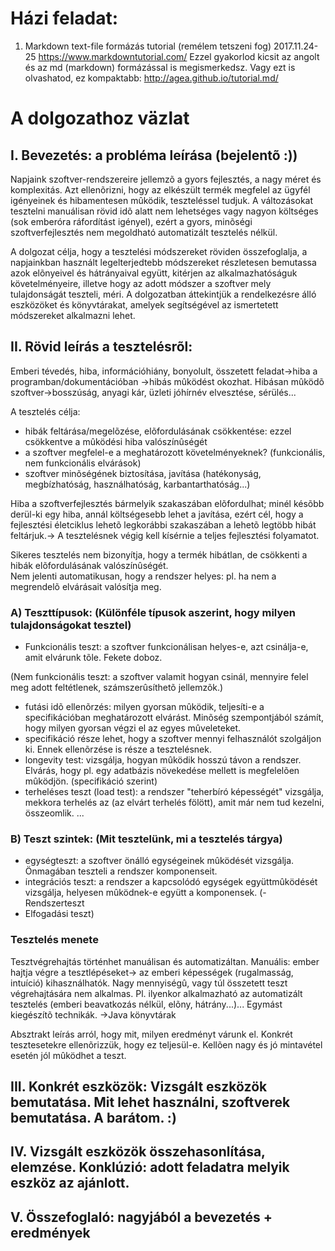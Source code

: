 # Házi feladat:
1. Markdown text-file formázás tutorial (remélem tetszeni fog)
2017.11.24-25
https://www.markdowntutorial.com/
Ezzel gyakorlod kicsit az angolt és az md (markdown) formázással is megismerkedsz.
Vagy ezt is olvashatod, ez kompaktabb:
http://agea.github.io/tutorial.md/

# A dolgozathoz väzlat

## I. Bevezetés: a probléma leírása (bejelentõ :))

Napjaink szoftver-rendszereire jellemzõ a gyors fejlesztés, a nagy méret és komplexitás. Azt ellenõrizni, 
hogy az elkészült termék megfelel az ügyfél igényeinek és hibamentesen mûködik, teszteléssel tudjuk. A 
változásokat tesztelni manuálisan rövid idõ alatt nem lehetséges vagy nagyon költséges (sok emberóra 
ráfordítást igényel), ezért a gyors, minõségi szoftverfejlesztés nem megoldható automatizált tesztelés nélkül.

A dolgozat célja, hogy a tesztelési módszereket röviden összefoglalja, a napjainkban használt legelterjedtebb 
módszereket részletesen bemutassa azok elõnyeivel és hátrányaival együtt, kitérjen az alkalmazhatóságuk 
követelményeire, illetve hogy az adott módszer a szoftver mely tulajdonságát teszteli, méri. A dolgozatban 
áttekintjük a rendelkezésre álló eszközöket és könyvtárakat, amelyek segítségével az ismertetett módszereket 
alkalmazni lehet.


## II. Rövid leírás a tesztelésrõl: 

Emberi tévedés, hiba, információhiány, bonyolult, összetett feladat->hiba a programban/dokumentációban ->hibás mûködést okozhat.
Hibásan mûködõ szoftver->bosszúság, anyagi kár, üzleti jóhírnév elvesztése, sérülés...

A tesztelés célja:
- hibák feltárása/megelõzése,  elõfordulásának csökkentése: ezzel csökkentve a mûködési hiba valószínûségét
- a szoftver megfelel-e a meghatározott követelményeknek? (funkcionális, nem funkcionális elvárások)
- szoftver minõségének biztosítása, javítása (hatékonyság, megbízhatóság, használhatóság, karbantarthatóság...)

Hiba a szoftverfejlesztés bármelyik szakaszában elõfordulhat; minél késõbb derül-ki egy hiba, annál költségesebb 
lehet a javítása, ezért cél, hogy a fejlesztési életciklus lehetõ legkorábbi szakaszában a lehetõ legtöbb 
hibát feltárjuk.->  A tesztelésnek végig kell kísérnie a teljes fejlesztési folyamatot. 

Sikeres tesztelés nem bizonyítja, hogy a termék hibátlan, de csökkenti a hibák elõfordulásának valószínûségét.  
Nem  jelenti automatikusan, hogy a rendszer helyes: pl. ha nem a megrendelõ elvárásait valósítja meg.

### A) Teszttípusok: (Különféle típusok aszerint, hogy  milyen tulajdonságokat tesztel)

- Funkcionális teszt: a szoftver funkcionálisan helyes-e, azt csinálja-e, amit elvárunk tõle. Fekete doboz.

(Nem funkcionális teszt: a szoftver valamit hogyan csinál, mennyire felel meg adott feltétlenek, számszerûsíthetõ jellemzõk.)

- futási idõ ellenõrzés: milyen gyorsan mûködik, teljesíti-e a specifikációban meghatározott elvárást. Minõség szempontjából számít, hogy milyen gyorsan végzi el az egyes mûveleteket.
- specifikáció része lehet, hogy a szoftver mennyi felhasználót szolgáljon ki. Ennek ellenõrzése is része a tesztelésnek.
- longevity test: vizsgálja, hogyan mûködik hosszú távon a rendszer. Elvárás, hogy pl. egy adatbázis növekedése mellett is megfelelõen mûködjön. (specifikáció szerint)	
- terheléses teszt (load test): a rendszer "teherbíró képességét" vizsgálja, mekkora terhelés az (az elvárt terhelés fölött), amit már nem tud kezelni, összeomlik.
...

### B) Teszt szintek: (Mit tesztelünk, mi a tesztelés tárgya)
- egységteszt: a szoftver önálló egységeinek mûködését vizsgálja. Önmagában teszteli a rendszer komponenseit.
- integrációs teszt: a rendszer a kapcsolódó egységek együttmûködését vizsgálja, helyesen mûködnek-e együtt a komponensek.
(- Rendszerteszt
- Elfogadási teszt)

### Tesztelés menete
Tesztvégrehajtás történhet manuálisan és automatizáltan.
Manuális: ember hajtja végre a tesztlépéseket-> az emberi képességek (rugalmasság, intuíció) kihasználhatók. Nagy mennyiségû, 
vagy túl összetett teszt végrehajtására nem alkalmas. Pl. ilyenkor alkalmazható az automatizált tesztelés (emberi beavatkozás 
nélkül, elõny, hátrány...)... Egymást kiegészítõ technikák. ->Java könyvtárak

Absztrakt leírás arról, hogy mit, milyen eredményt várunk el. Konkrét tesztesetekre ellenõrizzük, hogy 
ez teljesül-e. Kellõen nagy és jó mintavétel esetén jól mûködhet a teszt.

## III. Konkrét eszközök: Vizsgált eszközök bemutatása. Mit lehet használni, szoftverek bemutatása. A barátom. :)
## IV. Vizsgált eszközök összehasonlítása, elemzése. Konklúzió: adott feladatra melyik eszköz az ajánlott.
## V. Összefoglaló: nagyjából a bevezetés + eredmények